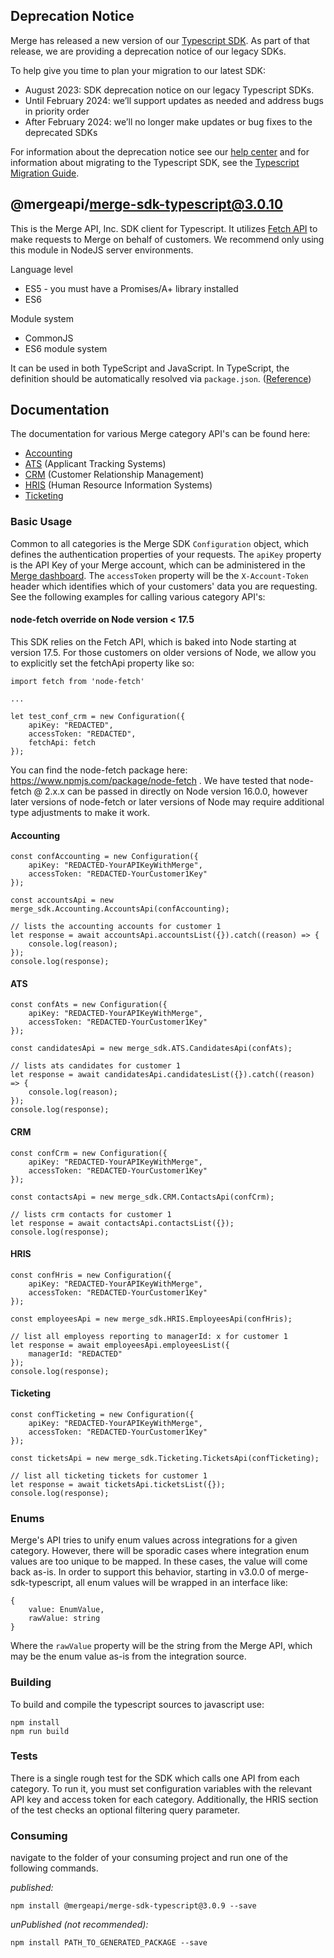## Deprecation Notice

Merge has released a new version of our [Typescript SDK](https://github.com/merge-api/merge-node-client/). As part of that release, we are providing a deprecation notice of our legacy SDKs.

To help give you time to plan your migration to our latest SDK:

- August 2023: SDK deprecation notice on our legacy Typescript SDKs.
- Until February 2024: we’ll support updates as needed and address bugs in priority order
- After February 2024: we’ll no longer make updates or bug fixes to the deprecated SDKs

For information about the deprecation notice see our [help center](https://help.merge.dev/en/collections/4258952-sdks) and for information about migrating to the Typescript SDK, see the [Typescript Migration Guide](https://help.merge.dev/en/articles/8229417-advanced-node-sdk-migration-guide).

## @mergeapi/merge-sdk-typescript@3.0.10

This is the Merge API, Inc. SDK client for Typescript. It utilizes [Fetch API](https://fetch.spec.whatwg.org/) to
make requests to Merge on behalf of customers. We recommend only using this module in NodeJS server environments.

Language level

- ES5 - you must have a Promises/A+ library installed
- ES6

Module system

- CommonJS
- ES6 module system

It can be used in both TypeScript and JavaScript. In TypeScript, the definition should be automatically resolved via `package.json`. ([Reference](http://www.typescriptlang.org/docs/handbook/typings-for-npm-packages.html))

## Documentation

The documentation for various Merge category API's can be found here:

- [Accounting](https://www.merge.dev/docs/accounting/overview/)
- [ATS](https://www.merge.dev/docs/ats/overview/) (Applicant Tracking Systems)
- [CRM](https://www.merge.dev/docs/crm/overview/) (Customer Relationship Management)
- [HRIS](https://www.merge.dev/docs/hris/overview/) (Human Resource Information Systems)
- [Ticketing](https://www.merge.dev/docs/ticketing/overview/)

### Basic Usage

Common to all categories is the Merge SDK `Configuration` object, which defines the authentication properties of
your requests. The `apiKey` property is the API Key of your Merge account, which can be administered in the
[Merge dashboard](https://app.merge.dev/configuration/keys). The `accessToken` property will be the
`X-Account-Token` header which identifies which of your customers' data you are requesting. See the following
examples for calling various category API's:

#### node-fetch override on Node version < 17.5

This SDK relies on the Fetch API, which is baked into Node starting at version 17.5. For those customers on older
versions of Node, we allow you to explicitly set the fetchApi property like so:

```
import fetch from 'node-fetch'

...

let test_conf_crm = new Configuration({
    apiKey: "REDACTED",
    accessToken: "REDACTED",
    fetchApi: fetch
});
```

You can find the node-fetch package here: https://www.npmjs.com/package/node-fetch . We have tested that
node-fetch @ 2.x.x can be passed in directly on Node version 16.0.0, however later versions of node-fetch or later
versions of Node may require additional type adjustments to make it work.

#### Accounting

```
const confAccounting = new Configuration({
    apiKey: "REDACTED-YourAPIKeyWithMerge",
    accessToken: "REDACTED-YourCustomer1Key"
});

const accountsApi = new merge_sdk.Accounting.AccountsApi(confAccounting);

// lists the accounting accounts for customer 1
let response = await accountsApi.accountsList({}).catch((reason) => {
    console.log(reason);
});
console.log(response);
```

#### ATS

```
const confAts = new Configuration({
    apiKey: "REDACTED-YourAPIKeyWithMerge",
    accessToken: "REDACTED-YourCustomer1Key"
});

const candidatesApi = new merge_sdk.ATS.CandidatesApi(confAts);

// lists ats candidates for customer 1
let response = await candidatesApi.candidatesList({}).catch((reason) => {
    console.log(reason);
});
console.log(response);
```

#### CRM

```
const confCrm = new Configuration({
    apiKey: "REDACTED-YourAPIKeyWithMerge",
    accessToken: "REDACTED-YourCustomer1Key"
});

const contactsApi = new merge_sdk.CRM.ContactsApi(confCrm);

// lists crm contacts for customer 1
let response = await contactsApi.contactsList({});
console.log(response);
```

#### HRIS

```
const confHris = new Configuration({
    apiKey: "REDACTED-YourAPIKeyWithMerge",
    accessToken: "REDACTED-YourCustomer1Key"
});

const employeesApi = new merge_sdk.HRIS.EmployeesApi(confHris);

// list all employess reporting to managerId: x for customer 1
let response = await employeesApi.employeesList({
    managerId: "REDACTED"
});
console.log(response);
```

#### Ticketing

```
const confTicketing = new Configuration({
    apiKey: "REDACTED-YourAPIKeyWithMerge",
    accessToken: "REDACTED-YourCustomer1Key"
});

const ticketsApi = new merge_sdk.Ticketing.TicketsApi(confTicketing);

// list all ticketing tickets for customer 1
let response = await ticketsApi.ticketsList({});
console.log(response);
```

### Enums

Merge's API tries to unify enum values across integrations for a given category. However, there will be
sporadic cases where integration enum values are too unique to be mapped. In these cases, the value will
come back as-is. In order to support this behavior, starting in v3.0.0 of merge-sdk-typescript, all enum
values will be wrapped in an interface like:

```
{
    value: EnumValue,
    rawValue: string
}
```

Where the `rawValue` property will be the string from the Merge API, which may be the enum value as-is
from the integration source.

### Building

To build and compile the typescript sources to javascript use:

```
npm install
npm run build
```

### Tests

There is a single rough test for the SDK which calls one API from each category. To run it, you must set
configuration variables with the relevant API key and access token for each category. Additionally, the HRIS
section of the test checks an optional filtering query parameter.

### Consuming

navigate to the folder of your consuming project and run one of the following commands.

_published:_

```
npm install @mergeapi/merge-sdk-typescript@3.0.9 --save
```

_unPublished (not recommended):_

```
npm install PATH_TO_GENERATED_PACKAGE --save
```
